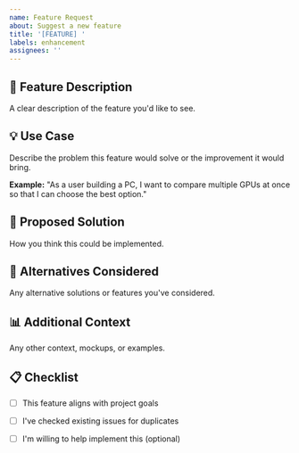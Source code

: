 ```yaml
---
name: Feature Request
about: Suggest a new feature
title: '[FEATURE] '
labels: enhancement
assignees: ''
---
```


## 🚀 Feature Description

A clear description of the feature you'd like to see.

## 💡 Use Case

Describe the problem this feature would solve or the improvement it would bring.

**Example:**
"As a user building a PC, I want to compare multiple GPUs at once so that I can choose the best option."

## 🎯 Proposed Solution

How you think this could be implemented.

## 🔄 Alternatives Considered

Any alternative solutions or features you've considered.

## 📊 Additional Context

Any other context, mockups, or examples.

## 📋 Checklist

- [ ] This feature aligns with project goals
- [ ] I've checked existing issues for duplicates
- [ ] I'm willing to help implement this (optional)

